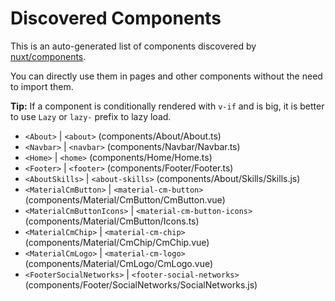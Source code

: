 # Discovered Components

This is an auto-generated list of components discovered by [nuxt/components](https://github.com/nuxt/components).

You can directly use them in pages and other components without the need to import them.

**Tip:** If a component is conditionally rendered with `v-if` and is big, it is better to use `Lazy` or `lazy-` prefix to lazy load.

- `<About>` | `<about>` (components/About/About.ts)
- `<Navbar>` | `<navbar>` (components/Navbar/Navbar.ts)
- `<Home>` | `<home>` (components/Home/Home.ts)
- `<Footer>` | `<footer>` (components/Footer/Footer.ts)
- `<AboutSkills>` | `<about-skills>` (components/About/Skills/Skills.js)
- `<MaterialCmButton>` | `<material-cm-button>` (components/Material/CmButton/CmButton.vue)
- `<MaterialCmButtonIcons>` | `<material-cm-button-icons>` (components/Material/CmButton/Icons.ts)
- `<MaterialCmChip>` | `<material-cm-chip>` (components/Material/CmChip/CmChip.vue)
- `<MaterialCmLogo>` | `<material-cm-logo>` (components/Material/CmLogo/CmLogo.vue)
- `<FooterSocialNetworks>` | `<footer-social-networks>` (components/Footer/SocialNetworks/SocialNetworks.js)
